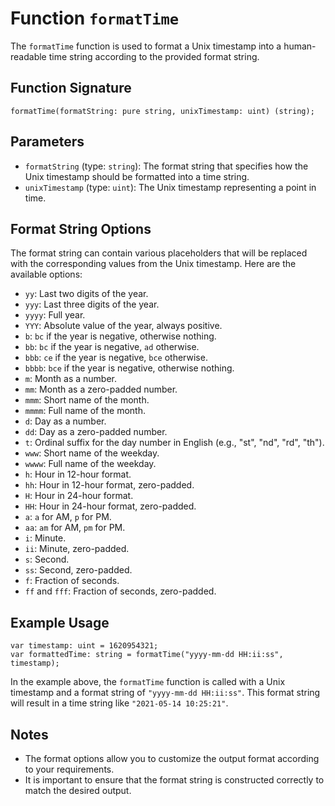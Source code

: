 # Function `formatTime`

The `formatTime` function is used to format a Unix timestamp into a human-readable time string according to the provided format string.

## Function Signature

```grimoire
formatTime(formatString: pure string, unixTimestamp: uint) (string);
```

## Parameters

- `formatString` (type: `string`): The format string that specifies how the Unix timestamp should be formatted into a time string.
- `unixTimestamp` (type: `uint`): The Unix timestamp representing a point in time.

## Format String Options

The format string can contain various placeholders that will be replaced with the corresponding values from the Unix timestamp. Here are the available options:

- `yy`: Last two digits of the year.
- `yyy`: Last three digits of the year.
- `yyyy`: Full year.
- `YYY`: Absolute value of the year, always positive.
- `b`: `bc` if the year is negative, otherwise nothing.
- `bb`: `bc` if the year is negative, `ad` otherwise.
- `bbb`: `ce` if the year is negative, `bce` otherwise.
- `bbbb`: `bce` if the year is negative, otherwise nothing.
- `m`: Month as a number.
- `mm`: Month as a zero-padded number.
- `mmm`: Short name of the month.
- `mmmm`: Full name of the month.
- `d`: Day as a number.
- `dd`: Day as a zero-padded number.
- `t`: Ordinal suffix for the day number in English (e.g., "st", "nd", "rd", "th").
- `www`: Short name of the weekday.
- `wwww`: Full name of the weekday.
- `h`: Hour in 12-hour format.
- `hh`: Hour in 12-hour format, zero-padded.
- `H`: Hour in 24-hour format.
- `HH`: Hour in 24-hour format, zero-padded.
- `a`: `a` for AM, `p` for PM.
- `aa`: `am` for AM, `pm` for PM.
- `i`: Minute.
- `ii`: Minute, zero-padded.
- `s`: Second.
- `ss`: Second, zero-padded.
- `f`: Fraction of seconds.
- `ff` and `fff`: Fraction of seconds, zero-padded.

## Example Usage

```grimoire
var timestamp: uint = 1620954321;
var formattedTime: string = formatTime("yyyy-mm-dd HH:ii:ss", timestamp);
```

In the example above, the `formatTime` function is called with a Unix timestamp and a format string of `"yyyy-mm-dd HH:ii:ss"`. This format string will result in a time string like `"2021-05-14 10:25:21"`.

## Notes

- The format options allow you to customize the output format according to your requirements.
- It is important to ensure that the format string is constructed correctly to match the desired output.
